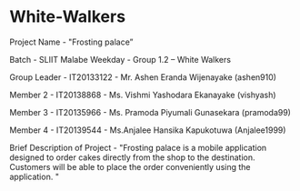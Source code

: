 # White-Walkers

Project Name - "Frosting palace”

Batch - SLIIT Malabe Weekday - Group 1.2   – White Walkers

Group Leader - IT20133122 - Mr. Ashen Eranda Wijenayake (ashen910)

Member 2 - IT20138868 - Ms. Vishmi Yashodara Ekanayake (vishyash)

Member 3 - IT20135966 - Ms. Pramoda Piyumali Gunasekara (pramoda99)

Member 4 - IT20139544 - Ms.Anjalee Hansika Kapukotuwa (Anjalee1999)

Brief Description of Project - "Frosting palace is a mobile application designed to order cakes directly from the shop to the destination. Customers will be able to place the order conveniently using the application. "
